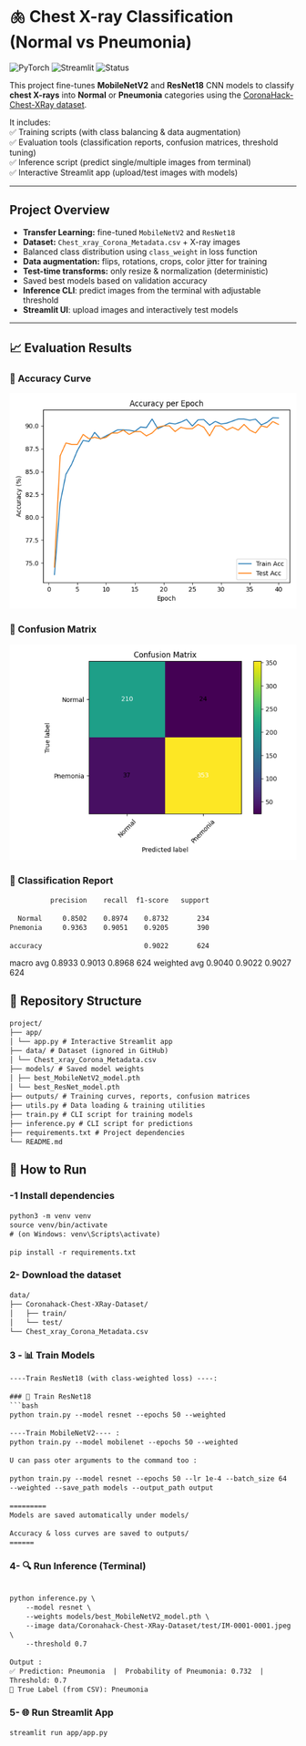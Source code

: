 # 🫁 Chest X-ray Classification (Normal vs Pneumonia)

![PyTorch](https://img.shields.io/badge/Deep%20Learning-PyTorch-blue?logo=pytorch)
![Streamlit](https://img.shields.io/badge/Deployed%20UI-Streamlit-red?logo=streamlit)
![Status](https://img.shields.io/badge/Status-Complete-brightgreen)

This project fine-tunes **MobileNetV2** and **ResNet18** CNN models to classify **chest X-rays** into **Normal** or **Pneumonia** categories using the [CoronaHack-Chest-XRay dataset](https://www.kaggle.com/praveengovi/coronahack-chest-xraydataset).

It includes:  
✅ Training scripts (with class balancing & data augmentation)  
✅ Evaluation tools (classification reports, confusion matrices, threshold tuning)  
✅ Inference script (predict single/multiple images from terminal)  
✅ Interactive Streamlit app (upload/test images with models)  

---

##  Project Overview

- **Transfer Learning:** fine-tuned `MobileNetV2` and `ResNet18`
- **Dataset:** `Chest_xray_Corona_Metadata.csv` + X-ray images
- Balanced class distribution using `class_weight` in loss function
- **Data augmentation:** flips, rotations, crops, color jitter for training  
- **Test-time transforms:** only resize & normalization (deterministic)
- Saved best models based on validation accuracy
- **Inference CLI**: predict images from the terminal with adjustable threshold  
- **Streamlit UI**: upload images and interactively test models

---


## 📈 Evaluation Results
### 🔹 Accuracy Curve
![Accuracy Curve](outputs/curves/ResNet/acc_curve.png)

### 🔹 Confusion Matrix
![Confusion Matrix](outputs/reports/ResNet/confusion_matrix.png)


### 🔹 Classification Report

              precision    recall  f1-score   support

      Normal     0.8502    0.8974    0.8732       234
    Pnemonia     0.9363    0.9051    0.9205       390

    accuracy                         0.9022       624
   macro avg     0.8933    0.9013    0.8968       624
weighted avg     0.9040    0.9022    0.9027       624


## 📂 Repository Structure
```
project/
├── app/
│ └── app.py # Interactive Streamlit app
├── data/ # Dataset (ignored in GitHub)
│ └── Chest_xray_Corona_Metadata.csv
├── models/ # Saved model weights
│ ├── best_MobileNetV2_model.pth
│ └── best_ResNet_model.pth
├── outputs/ # Training curves, reports, confusion matrices
├── utils.py # Data loading & training utilities
├── train.py # CLI script for training models
├── inference.py # CLI script for predictions
├── requirements.txt # Project dependencies
└── README.md
```

## 🚀 How to Run

### -1 Install dependencies

```
python3 -m venv venv
source venv/bin/activate      
# (on Windows: venv\Scripts\activate)

pip install -r requirements.txt
```

### 2- Download the dataset
```    
data/
├── Coronahack-Chest-XRay-Dataset/
│   ├── train/
│   └── test/
└── Chest_xray_Corona_Metadata.csv
```

### 3  - 📊 Train Models

```  
----Train ResNet18 (with class-weighted loss) ----:

### 🔹 Train ResNet18 
```bash 
python train.py --model resnet --epochs 50 --weighted

----Train MobileNetV2---- : 
python train.py --model mobilenet --epochs 50 --weighted

U can pass oter arguments to the command too :

python train.py --model resnet --epochs 50 --lr 1e-4 --batch_size 64  --weighted --save_path models --output_path output 

=========
Models are saved automatically under models/

Accuracy & loss curves are saved to outputs/
====== 
``` 
###  4- 🔍 Run Inference (Terminal)
```

python inference.py \
    --model resnet \
    --weights models/best_MobileNetV2_model.pth \
    --image data/Coronahack-Chest-XRay-Dataset/test/IM-0001-0001.jpeg \
    --threshold 0.7

Output :  
✅ Prediction: Pneumonia  |  Probability of Pneumonia: 0.732  | Threshold: 0.7
🎯 True Label (from CSV): Pneumonia

``` 

### 5- 🌐 Run Streamlit App
```
streamlit run app/app.py
``` 



